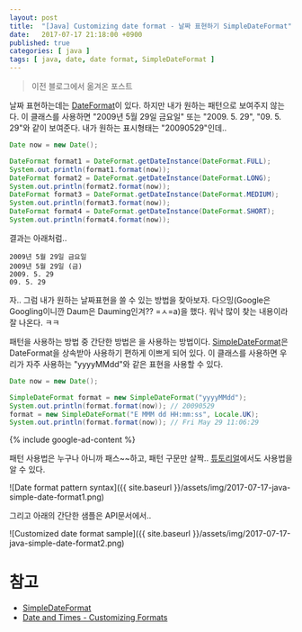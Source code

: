 ```yaml
---
layout: post
title:  "[Java] Customizing date format - 날짜 표현하기 SimpleDateFormat"
date:   2017-07-17 21:18:00 +0900
published: true
categories: [ java ]
tags: [ java, date, date format, SimpleDateFormat ]
---
```


> 이전 블로그에서 옮겨온 포스트

날짜 표현하는데는 [DateFormat](http://docs.oracle.com/javase/8/docs/api/java/text/DateFormat.html)이 있다. 하지만 내가 원하는 패턴으로 보여주지 않는다. 이 클래스를 사용하면 "2009년 5월 29일 금요일" 또는 "2009. 5. 29", "09. 5. 29"와 같이 보여준다. 내가 원하는 표시형태는 "20090529"인데..

```java
Date now = new Date();

DateFormat format1 = DateFormat.getDateInstance(DateFormat.FULL);
System.out.println(format1.format(now));
DateFormat format2 = DateFormat.getDateInstance(DateFormat.LONG);
System.out.println(format2.format(now));
DateFormat format3 = DateFormat.getDateInstance(DateFormat.MEDIUM);
System.out.println(format3.format(now));
DateFormat format4 = DateFormat.getDateInstance(DateFormat.SHORT);
System.out.println(format4.format(now));
```

결과는 아래처럼..

```
2009년 5월 29일 금요일
2009년 5월 29일 (금)
2009. 5. 29
09. 5. 29
```

자.. 그럼 내가 원하는 날짜표현을 쓸 수 있는 방법을 찾아보자. 다으밍(Google은 Googling이니깐 Daum은 Dauming인겨?? =ㅅ=a)을 했다. 워낙 많이 찾는 내용이라 잘 나온다. ㅋㅋ

패턴을 사용하는 방법 중 간단한 방법은 을 사용하는 방법이다. [SimpleDateFormat](http://docs.oracle.com/javase/8/docs/api/java/text/SimpleDateFormat.html)은 DateFormat을 상속받아 사용하기 편하게 이쁘게 되어 있다. 이 클래스를 사용하면 우리가 자주 사용하는 "yyyyMMdd"와 같은 표현을 사용할 수 있다.

```java
Date now = new Date();

SimpleDateFormat format = new SimpleDateFormat("yyyyMMdd");
System.out.println(format.format(now)); // 20090529
format = new SimpleDateFormat("E MMM dd HH:mm:ss", Locale.UK);
System.out.println(format.format(now)); // Fri May 29 11:06:29
```

{% include google-ad-content %}

패턴 사용법은 누구나 아니까 패스~~하고, 패턴 구문만 살짝.. [튜토리얼](http://java.sun.com/docs/books/tutorial/i18n/format/simpleDateFormat.html)에서도 사용법을 알 수 있다.

![Date format pattern syntax]({{ site.baseurl }}/assets/img/2017-07-17-java-simple-date-format1.png)

그리고 아래의 간단한 샘플은 API문서에서..

![Customized date format sample]({{ site.baseurl }}/assets/img/2017-07-17-java-simple-date-format2.png)


# 참고

- [SimpleDateFormat](http://docs.oracle.com/javase/8/docs/api/java/text/SimpleDateFormat.html)
- [Date and Times - Customizing Formats](http://docs.oracle.com/javase/tutorial/i18n/format/simpleDateFormat.html)
